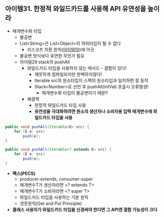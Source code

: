 ## 아이템31. 한정적 와일드카드를 사용해 API 유연성을 높이라

* 매개변수화 타입
	* 불공변
	* List&lt;String&gt;은 List&lt;Object&gt;의 하위타입이 될 수 없다
		* 리스코프 치환 원칙([아이템10](./item1~11.md))에 어긋
	* 불공변 방식보다 유연한 무언가 필요
	* 아이템29 stack의 pushAll
		* 와일드카드 타입을 사용하지 않는 메서드 - 결함이 있다!
			* 깨끗하게 컴파일되지만 완벽하지않다!
			* Iterable src의 원소타입이 스택의 원소타입과 일치하면 잘 동작
			* Stack&lt;Number&gt;로 선언 후 pushAll(intVal) 호출시 오류발생!
				* 매개변수화 타입이 불공변이기 때문!!
		*  해결책
			* 한정적 와일드카드 타입 사용
			* **유연성을 극대화하려면 원소의 생산자나 소비자용 입력 매개변수에 와일드카드 타입을 사용**
```java
public void pushAll(Iterable<E> src) {
	for (E e: src) 
		push(e);
}
```
```java
public void pushAll(Iterable<? extends E> src) {
	for (E e: src) 
		push(e);
}
```
* **펙스(PECS)**
	* producer-extends, consumer-super
	* 매개변수T가 생산자라면 &lt;? extends T&gt;
	* 매개변수T가 소비자라면 &lt;? super T&gt;
	* 와일드카드 타입을 사용하는 기본 원칙
	* 겟풋원칙(Get and Put Principle)
* **클래스 사용자가 와일드카드 타입을 신경써야 한다면 그 API엔 결함 가능성이 크다**
<!--stackedit_data:
eyJoaXN0b3J5IjpbLTEwNjA0MjgxMDAsLTE0NzYxMzc0Ml19
-->